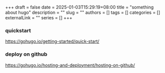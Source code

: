 +++ 
draft = false
date = 2025-01-03T15:29:19+08:00
title = "something about hugo"
description = ""
slug = ""
authors = []
tags = []
categories = []
externalLink = ""
series = []
+++

### quickstart
https://gohugo.io/getting-started/quick-start/

### deploy on github
https://gohugo.io/hosting-and-deployment/hosting-on-github/
